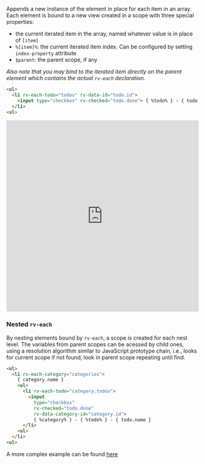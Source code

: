 Appends a new instance of the element in place for each item in an array. Each element is bound to a new view created in a scope with three special properties:
  * the current iterated item in the array, named whatever value is in place of `[item]`
  * `%[item]%`: the current iterated item index. Can be configured by setting `index-property` attribute
  * `$parent`: the parent scope, if any

*Also note that you may bind to the iterated item directly on the parent element which contains the actual `rv-each` declaration.*

```html
<ul>
  <li rv-each-todo="todos" rv-data-id="todo.id">
    <input type="checkbox" rv-checked="todo.done"> { %todo% } - { todo.name }
  </li>
<ul>
```

<iframe src="https://codesandbox.io/embed/github/ribajs/riba/tree/master/docs/reference/binders/each-star?fontsize=14" title="each-star-example" allow="geolocation; microphone; camera; midi; vr; accelerometer; gyroscope; payment; ambient-light-sensor; encrypted-media" style="width:100%; height:500px; border:0; border-radius: 4px; overflow:hidden;" sandbox="allow-modals allow-forms allow-popups allow-scripts allow-same-origin"></iframe>

### Nested `rv-each`
By nesting elements bound by `rv-each`, a scope is created for each nest level. The variables from parent scopes can be acessed by child ones, using a resolution algorithm similar to JavaScript prototype chain, i.e., looks for current scope if not found, look in parent scope repeating until find.

```html
<ul>
  <li rv-each-category="categories">
    { category.name }
    <ul>
      <li rv-each-todo="category.todos">
        <input
          type="checkbox"
          rv-checked="todo.done"
          rv-data-category-id="category.id">
          { %category% } - { %todo% } - { todo.name }
      </li>
    <ul>
  </li>
<ul>
```

A more complex example can be found [here](https://codepen.io/blikblum/pen/MKXXOX?editors=1010#0)